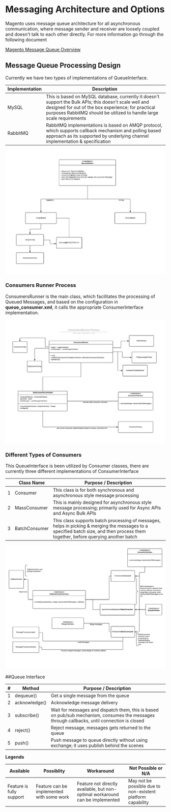 # Messaging Architecture and Options

Magento uses message queue architecture for all asynchronous communication, where message sender and receiver are loosely coupled and doesn't talk to each other directly. For more information go through the following document 

[Magento Message Queue Overview](https://devdocs.magento.com/guides/v2.3/extension-dev-guide/message-queues/message-queues.html)

## Message Queue Processing Design

Currently we have two types of implementations of QueueInterface.

| Implementation | Description                                                  |
| -------------- | ------------------------------------------------------------ |
| MySQL          | This is based on MySQL database, currently it doesn't support the Bulk APIs; this doesn't scale well and designed for out of the box experience; for practical purposes RabbitMQ should be utilized to handle large scale requirements |
| RabbitMQ       | RabbitMQ implementations is based on AMQP protocol, which supports callback mechanism and polling based approach as its supported by underlying channel implementation & specification |

![Queue Interface UML Diagram](QueueInterfaceUML.png)

### Consumers Runner Process

ConsumersRunner is the main class, which facilitates the processing of Queued Messages, and based on the configuration in **queue_consumer.xml**, it calls the appropriate ConsumerInterface implementation. 

![Queue Interface UML Diagram](ConsumersRunnerProcessUML.png)

### Different Types of Consumers

This QueueInterface is been utilized by Consumer classes, there are currently three different implementations of ConsumerInterface

|      | Class Name    | Purpose / Description                                        |
| ---- | ------------- | ------------------------------------------------------------ |
| 1    | Consumer      | This class is for both synchronous and asynchronous style message processing |
| 2    | MassConsumer  | This is mainly designed for asynchronous style message processing; primarily used for Async APIs and Async Bulk APIs |
| 3    | BatchConsumer | This class supports batch processing of messages, helps in picking & merging the messages to a specified batch size, and then process them together, before querying another batch |

![Queue Interface UML Diagram](ConsumerInterfaceUML.png)

##Queue Interface

| #    | Method        | Purpose / Description                                        |
| ---- | ------------- | ------------------------------------------------------------ |
| 1    | dequeue()     | Get a single message from the queue                          |
| 2    | acknowledge() | Acknowledge message delivery                                 |
| 3    | subscribe()   | Wait for messages and dispatch them, this is based on pub/sub mechanism, consumes the messages through callbacks, until connection is closed |
| 4    | reject()      | Reject message, messages gets returned to the queue          |
| 5    | push()        | Push message to queue directly without using exchange; it uses publish behind the scenes |
**Legends**

| Available                | Possiblity                                | Workaround                                                   | Not Possible or N/A                                         |
| ------------------------ | ----------------------------------------- | ------------------------------------------------------------ | ----------------------------------------------------------- |
| Feature is fully support | Feature can be implemented with some work | Feature not directly available, but non-optimal workaround can be implemented | May not be possible due to non-existent platform capability |

